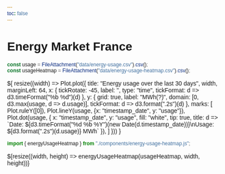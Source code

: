 ```yaml
---
toc: false
---
```


<div>
  <h1>Energy Market France</h1>
</div>

```js
const usage = FileAttachment("data/energy-usage.csv").csv();
const usageHeatmap = FileAttachment("data/energy-usage-heatmap.csv").csv();
```

<div class="grid grid-cols-1" style="grid-auto-rows: 504px;">
  <div class="card">
  ${
    resize((width) => Plot.plot({
      title: "Energy usage over the last 30 days",
      width,
      marginLeft: 64,
      x: {
        tickRotate: -45,
        label: '',
        type: "time",
        tickFormat: d => d3.timeFormat("%b %d")(d)
      },
      y: {
        grid: true,
        label: "MWh(?)",
        domain: [0, d3.max(usage, d => d.usage)],
        tickFormat: d => d3.format(".2s")(d)
      },
      marks: [
        Plot.ruleY([0]),
        Plot.lineY(usage, {x: "timestamp_date", y: "usage"}),
        Plot.dot(usage, {
          x: "timestamp_date",
          y: "usage",
          fill: "white", 
          tip: true,
          title: d => `Date: ${d3.timeFormat("%d %b %Y")(new Date(d.timestamp_date))}\nUsage: ${d3.format(".2s")(d.usage)} MWh`
        }),
      ]
    }))
  }</div>
</div>

```js
import { energyUsageHeatmap } from "./components/energy-usage-heatmap.js";
```

<div class="grid grid-cols-1" style="grid-auto-rows: 504px;">
  <div class="card">
    ${resize((width, height) => energyUsageHeatmap(usageHeatmap, width, height))}
  </div>
</div>

<style>

* {
  font-family: "Titillium Web", sans-serif;
}
:root {
  --theme-background-b: rgb(56, 66, 89);
}

</style>
